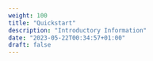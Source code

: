 ```yaml
---
weight: 100
title: "Quickstart"
description: "Introductory Information"
date: "2023-05-22T00:34:57+01:00"
draft: false
---
```

